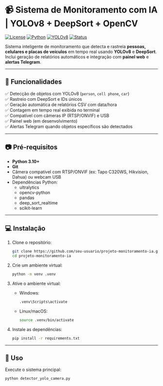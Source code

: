 # 📹 Sistema de Monitoramento com IA | YOLOv8 + DeepSort + OpenCV

[![License](https://img.shields.io/badge/license-MIT-green.svg)](LICENSE)
[![Python](https://img.shields.io/badge/python-3.10%2B-blue.svg)](https://www.python.org/)
[![YOLOv8](https://img.shields.io/badge/YOLOv8-✅-orange.svg)](https://github.com/ultralytics/ultralytics)
[![Status](https://img.shields.io/badge/status-Em%20Desenvolvimento-yellow)]()

Sistema inteligente de monitoramento que detecta e rastreia **pessoas, celulares e placas de veículos** em tempo real usando **YOLOv8** e **DeepSort**.  
Inclui geração de relatórios automáticos e integração com **painel web** e **alertas Telegram**.  

---

## 🚀 Funcionalidades

✅ Detecção de objetos com YOLOv8 (`person`, `cell phone`, `car`)  
✅ Rastreio com DeepSort e IDs únicos  
✅ Geração automática de relatórios CSV com data/hora  
✅ Contagem em tempo real exibida no terminal  
✅ Compatível com câmeras IP (RTSP/ONVIF) e USB  
✅ Painel web (em desenvolvimento)  
✅ Alertas Telegram quando objetos específicos são detectados

---

## 📷 Pré-requisitos

- **Python 3.10+**
- **Git**
- Câmera compatível com RTSP/ONVIF (ex: Tapo C320WS, Hikvision, Dahua) ou webcam USB
- Dependências Python:
  - ultralytics
  - opencv-python
  - pandas
  - deep_sort_realtime
  - scikit-learn

---

## 💻 Instalação

1. Clone o repositório:
    ```bash
    git clone https://github.com/seu-usuario/projeto-monitoramento-ia.git
    cd projeto-monitoramento-ia
    ```

2. Crie um ambiente virtual:
    ```bash
    python -m venv .venv
    ```

3. Ative o ambiente virtual:
    - Windows:
        ```bash
        .venv\Scripts\activate
        ```
    - Linux/macOS:
        ```bash
        source .venv/bin/activate
        ```

4. Instale as dependências:
    ```bash
    pip install -r requirements.txt
    ```

---

## 🚦 Uso

Execute o sistema principal:

```bash
python detector_yolo_camera.py
